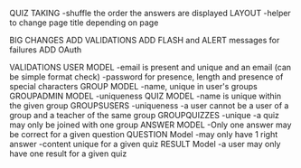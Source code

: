 QUIZ TAKING
    -shuffle the order the answers are displayed
LAYOUT
    -helper to change page title depending on page

BIG CHANGES
    ADD VALIDATIONS
    ADD FLASH and ALERT messages for failures
    ADD OAuth

VALIDATIONS
    USER MODEL
        -email is present and unique and an email (can be simple format check)
        -password for presence, length and presence of special characters
    GROUP MODEL
        -name, unique in user's groups
    GROUPADMIN MODEL
        -uniqueness
    QUIZ MODEL
        -name is unique within the given group
    GROUPSUSERS
        -uniqueness
        -a user cannot be a user of a group and a teacher of the same group
    GROUPQUIZZES
        -unique
        -a quiz may only be joined with one group
    ANSWER MODEL
        -Only one answer may be correct for a given question
    QUESTION Model
        -may only have 1 right answer
        -content unique for a given quiz
    RESULT Model
        -a user may only have one result for a given quiz